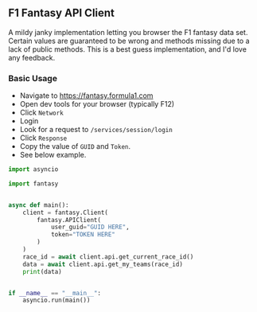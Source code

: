 F1 Fantasy API Client
---

A mildy janky implementation letting you browser the F1 fantasy data set. Certain values are guaranteed to be wrong and methods missing due to a lack of public methods. This is a best guess implementation, and I'd love any feedback.


### Basic Usage

- Navigate to https://fantasy.formula1.com
- Open dev tools for your browser (typically F12)
- Click `Network`
- Login
- Look for a request to `/services/session/login`
- Click `Response`
- Copy the value of `GUID` and `Token`.
- See below example.

```python
import asyncio

import fantasy


async def main():
    client = fantasy.Client(
        fantasy.APIClient(
            user_guid="GUID HERE",
            token="TOKEN HERE"
        )
    )
    race_id = await client.api.get_current_race_id()
    data = await client.api.get_my_teams(race_id)
    print(data)


if __name__ == "__main__":
    asyncio.run(main())
```